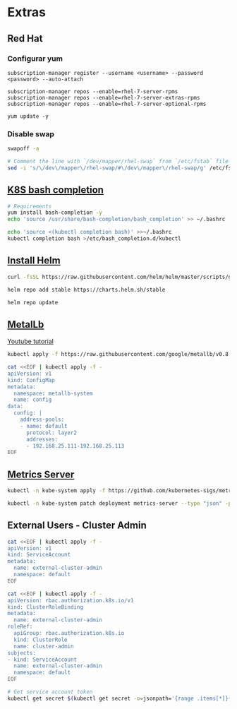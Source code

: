 # Extras

## Red Hat

### Configurar **yum**

```
subscription-manager register --username <username> --password <password> --auto-attach

subscription-manager repos --enable=rhel-7-server-rpms
subscription-manager repos --enable=rhel-7-server-extras-rpms
subscription-manager repos --enable=rhel-7-server-optional-rpms

yum update -y
```

### Disable swap

```bash 
swapoff -a

# Comment the line with `/dev/mapper/rhel-swap` from `/etc/fstab` file
sed -i 's/\/dev\/mapper\/rhel-swap/#\/dev\/mapper\/rhel-swap/g' /etc/fstab
```

## [K8S bash completion](https://kubernetes.io/docs/tasks/tools/install-kubectl/#install-bash-completion)

```bash
# Requirements
yum install bash-completion -y
echo 'source /usr/share/bash-completion/bash_completion' >> ~/.bashrc

echo 'source <(kubectl completion bash)' >>~/.bashrc
kubectl completion bash >/etc/bash_completion.d/kubectl
```

## [Install Helm](https://helm.sh/docs/intro/install/#from-script)

```bash
curl -fsSL https://raw.githubusercontent.com/helm/helm/master/scripts/get-helm-3 | bash

helm repo add stable https://charts.helm.sh/stable

helm repo update
```

## [MetalLb](https://metallb.universe.tf/installation/)

[Youtube tutorial](https://www.youtube.com/watch?v=xYiYIjlAgHY)

```bash
kubectl apply -f https://raw.githubusercontent.com/google/metallb/v0.8.3/manifests/metallb.yaml
```

```bash
cat <<EOF | kubectl apply -f -
apiVersion: v1
kind: ConfigMap
metadata:
  namespace: metallb-system
  name: config
data:
  config: |
    address-pools:
    - name: default
      protocol: layer2
      addresses:
      - 192.168.25.111-192.168.25.113
EOF
```

## [Metrics Server](https://github.com/kubernetes-sigs/metrics-server)

```bash
kubectl -n kube-system apply -f https://github.com/kubernetes-sigs/metrics-server/releases/latest/download/components.yaml

kubectl -n kube-system patch deployment metrics-server --type "json" -p '[{"op":"add","path":"/spec/template/spec/containers/0/args/-","value":"--kubelet-insecure-tls"}]'
```

## External Users - Cluster Admin

```bash
cat <<EOF | kubectl apply -f -
apiVersion: v1
kind: ServiceAccount
metadata:
  name: external-cluster-admin
  namespace: default
EOF

cat <<EOF | kubectl apply -f -
apiVersion: rbac.authorization.k8s.io/v1
kind: ClusterRoleBinding
metadata:
  name: external-cluster-admin
roleRef:
  apiGroup: rbac.authorization.k8s.io
  kind: ClusterRole
  name: cluster-admin
subjects:
- kind: ServiceAccount
  name: external-cluster-admin
  namespace: default
EOF

# Get service account token
kubectl get secret $(kubectl get secret -o=jsonpath='{range .items[*]}{.metadata.name}{"\n"}{end}' | grep external-cluster-admin) -o jsonpath={.data.token} | base64 -d
```
